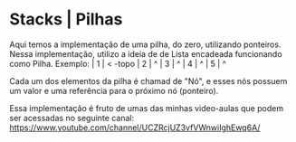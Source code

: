 # Stacks | Pilhas
Aqui temos a implementação de uma pilha, do zero, utilizando ponteiros. 
Nessa implementação, utilizo a ideia de de Lista encadeada funcionando como Pilha.
Exemplo:
|  1  | < -topo
|  2  | ^
|  3  | ^
|  4  | ^
|  5  | ^

 Cada um dos elementos da pilha é chamad de "Nó", e esses nós possuem um valor e uma referência
 para o próximo nó (ponteiro).
 
 Essa implementação é fruto de umas das minhas video-aulas que podem ser acessadas no seguinte canal:
 https://www.youtube.com/channel/UCZRcjUZ3vfVWnwiIghEwq6A/
